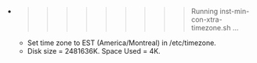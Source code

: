 * >>>>>>>>> Running inst-min-con-xtra-timezone.sh ...
  * Set time zone to EST (America/Montreal) in /etc/timezone.
  * Disk size = 2481636K. Space Used = 4K.
